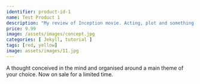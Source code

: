```yaml
---
identifier: product-id-1
name: Test Product 1
description: "My review of Inception movie. Acting, plot and something else in this short description."
price: 9.99
image: /assets/images/concept.jpg
categories: [ Jekyll, tutorial ]
tags: [red, yellow]
image: assets/images/11.jpg
---
```

A thought conceived in the mind and organised around a main theme of your choice. Now on sale for a limited time.
